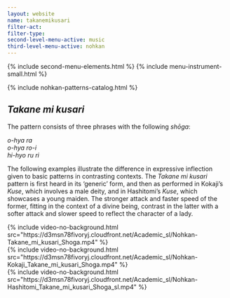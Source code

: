 ```yaml
---
layout: website
name: takanemikusari
filter-act:
filter-type:
second-level-menu-active: music
third-level-menu-active: nohkan
---
```


{% include second-menu-elements.html %}
{% include menu-instrument-small.html %}

<main class="page-content">
<div class="wrapper sidebar-contents">
  <aside class="sidebar-contents__table">
    {% include nohkan-patterns-catalog.html %}
  </aside>
  <section class="sidebar-contents__section">
  <div class="text-container">
    <h2><em>Takane mi kusari</em></h2>
    <p>The pattern consists of three phrases with the following <em>shōga</em>:</p><p>
<em>o-hya ra<br>
o-hya ro-i<br>
hi-hyo ru ri
</em>
</p><p>The following examples illustrate the difference in expressive inflection given to basic patterns in contrasting contexts. The <em>Takane mi kusari</em> pattern is first heard in its ‘generic’ form, and then as performed in Kokaji’s <em>Kuse</em>, which involves a male deity, and in Hashitomi’s <em>Kuse</em>, which showcases a young maiden. The stronger attack and faster speed of the former, fitting in the context of a divine being, contrast in the latter with a softer attack and slower speed to reflect the character of a lady.</p>
<div class="tabs-container">
  <div class="tabs-container__links">
    <div class="wrapper">
      <div id="tabs"></div>
    </div>
  </div>
  <div class="tabs-container__content">
    <div class="wrapper">
<section id='generic' title='Generic' class='tabbed-narrative'>
{% include video-no-background.html
  src="https://d3msn78fivoryj.cloudfront.net/Academic_sl/Nohkan-Takane_mi_kusari_Shoga.mp4"
%}
</section>
<section id='Kokaji' title='Kokaji' class='tabbed-narrative'>
{% include video-no-background.html
  src="https://d3msn78fivoryj.cloudfront.net/Academic_sl/Nohkan-Kokaji_Takane_mi_kusari_Shoga.mp4"
%}
</section>
<section id='Hashitomi' title='Hashitomi' class='tabbed-narrative'>
{% include video-no-background.html
  src="https://d3msn78fivoryj.cloudfront.net/Academic_sl/Nohkan-Hashitomi_Takane_mi_kusari_Shoga_sl.mp4"
%}
</section>
  </div>
  </div>
  </div>
  </div>
  </section>
  </div>
</main>
